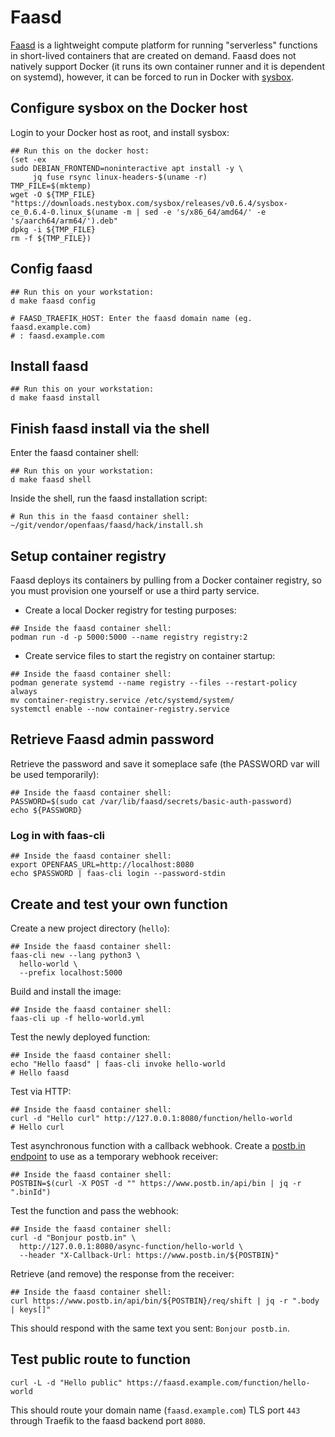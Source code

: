 # Faasd

[Faasd](https://github.com/openfaas/faasd) is a lightweight compute
platform for running "serverless" functions in short-lived containers
that are created on demand. Faasd does not natively support Docker (it
runs its own container runner and it is dependent on systemd),
however, it can be forced to run in Docker with
[sysbox](https://github.com/nestybox/sysbox#readme).

## Configure sysbox on the Docker host

Login to your Docker host as root, and install sysbox:

```
## Run this on the docker host:
(set -ex
sudo DEBIAN_FRONTEND=noninteractive apt install -y \
     jq fuse rsync linux-headers-$(uname -r)
TMP_FILE=$(mktemp)
wget -O ${TMP_FILE} "https://downloads.nestybox.com/sysbox/releases/v0.6.4/sysbox-ce_0.6.4-0.linux_$(uname -m | sed -e 's/x86_64/amd64/' -e 's/aarch64/arm64/').deb"
dpkg -i ${TMP_FILE}
rm -f ${TMP_FILE})
```

## Config faasd

```
## Run this on your workstation:
d make faasd config
```

```stdout
# FAASD_TRAEFIK_HOST: Enter the faasd domain name (eg. faasd.example.com)
# : faasd.example.com
```

## Install faasd

```
## Run this on your workstation:
d make faasd install
```

## Finish faasd install via the shell

Enter the faasd container shell:

```
## Run this on your workstation:
d make faasd shell
```

Inside the shell, run the faasd installation script:

```
# Run this in the faasd container shell:
~/git/vendor/openfaas/faasd/hack/install.sh 
```

## Setup container registry

Faasd deploys its containers by pulling from a Docker container
registry, so you must provision one yourself or use a third party
service.

 * Create a local Docker registry for testing purposes:
 
```
## Inside the faasd container shell:
podman run -d -p 5000:5000 --name registry registry:2
```

 * Create service files to start the registry on container startup:
 
```
## Inside the faasd container shell:
podman generate systemd --name registry --files --restart-policy always
mv container-registry.service /etc/systemd/system/
systemctl enable --now container-registry.service
```

## Retrieve Faasd admin password
   
Retrieve the password and save it someplace safe (the PASSWORD var
will be used temporarily):

```
## Inside the faasd container shell:
PASSWORD=$(sudo cat /var/lib/faasd/secrets/basic-auth-password)
echo ${PASSWORD}
```

### Log in with faas-cli

```
## Inside the faasd container shell:
export OPENFAAS_URL=http://localhost:8080
echo $PASSWORD | faas-cli login --password-stdin
```

## Create and test your own function

Create a new project directory (`hello`):

```
## Inside the faasd container shell:
faas-cli new --lang python3 \
  hello-world \
  --prefix localhost:5000
```

Build and install the image:

```
## Inside the faasd container shell:
faas-cli up -f hello-world.yml
```

Test the newly deployed function:

```
## Inside the faasd container shell:
echo "Hello faasd" | faas-cli invoke hello-world
# Hello faasd
```

Test via HTTP:

```
## Inside the faasd container shell:
curl -d "Hello curl" http://127.0.0.1:8080/function/hello-world
# Hello curl
```

Test asynchronous function with a callback webhook. Create a [postb.in
endpoint](https://www.postb.in) to use as a temporary webhook
receiver:

```
## Inside the faasd container shell:
POSTBIN=$(curl -X POST -d "" https://www.postb.in/api/bin | jq -r ".binId")
```

Test the function and pass the webhook:

```
## Inside the faasd container shell:
curl -d "Bonjour postb.in" \
  http://127.0.0.1:8080/async-function/hello-world \
  --header "X-Callback-Url: https://www.postb.in/${POSTBIN}" 
```

Retrieve (and remove) the response from the receiver:

```
## Inside the faasd container shell:
curl https://www.postb.in/api/bin/${POSTBIN}/req/shift | jq -r ".body | keys[]"
```

This should respond with the same text you sent: `Bonjour postb.in`.

## Test public route to function

```
curl -L -d "Hello public" https://faasd.example.com/function/hello-world
```

This should route your domain name (`faasd.example.com`) TLS port
`443` through Traefik to the faasd backend port `8080`.
